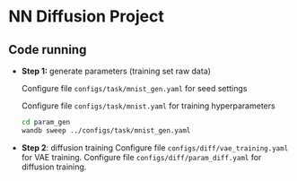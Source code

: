 # NN Diffusion Project

## Code running

- **Step 1:** generate parameters (training set raw data)

    Configure file `configs/task/mnist_gen.yaml` for seed settings

    Configure file `configs/task/mnist.yaml` for training hyperparameters

    ```bash
    cd param_gen
    wandb sweep ../configs/task/mnist_gen.yaml
    ```

- **Step 2**: diffusion training
    Configure file `configs/diff/vae_training.yaml` for VAE training.
    Configure file `configs/diff/param_diff.yaml` for diffusion training.
